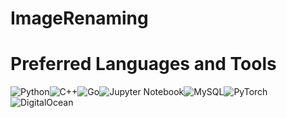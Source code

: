 # ImageRenaming
<p align=”center”>
<h1> Preferred Languages and Tools</h1>

![Python](https://img.shields.io/badge/python-3670A0?style=plastic&logo=python&logoColor=ffdd54?label=code)![C++](https://img.shields.io/badge/c++-%2300599C.svg?style=plastic&logo=c%2B%2B&logoColor=white)![Go](https://img.shields.io/badge/go-%2300ADD8.svg?style=plastic&logo=go&logoColor=white)![Jupyter Notebook](https://img.shields.io/badge/jupyter-%23FA0F00.svg?style=plastic&logo=jupyter&logoColor=white)![MySQL](https://img.shields.io/badge/mysql-%2300f.svg?style=plastic&logo=mysql&logoColor=white)![PyTorch](https://img.shields.io/badge/PyTorch-%23EE4C2C.svg?style=plastic&logo=PyTorch&logoColor=white)![DigitalOcean](https://img.shields.io/badge/DigitalOcean-%230167ff.svg?style=plastic&logo=digitalOcean&logoColor=white)

 </p>
